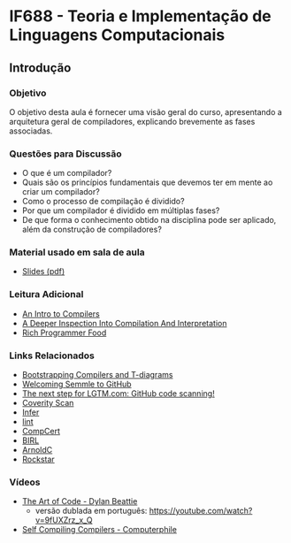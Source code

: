 # IF688 - Teoria e Implementação de Linguagens Computacionais

## Introdução 

### Objetivo

O objetivo desta aula é fornecer uma visão geral do curso, apresentando a arquitetura geral de compiladores, explicando brevemente as fases associadas.

### Questões para Discussão

- O que é um compilador? 
- Quais são os princípios fundamentais que devemos ter em mente ao criar um compilador?
- Como o processo de compilação é dividido? 
- Por que um compilador é dividido em múltiplas fases? 
- De que forma o conhecimento obtido na disciplina pode ser aplicado, além da construção de compiladores?

### Material usado em sala de aula

- [Slides (pdf)](https://drive.google.com/file/d/1RwVQ4a-6LmweLSwiCt7DqP37kXbi8QHZ/view?usp=sharing)

### Leitura Adicional

- [An Intro to Compilers](https://nicoleorchard.com/blog/compilers)
- [A Deeper Inspection Into Compilation And Interpretation](https://dev.to/vaidehijoshi/a-deeper-inspection-into-compilation-and-interpretation-8bp)
- [Rich Programmer Food](http://steve-yegge.blogspot.com.br/2007/06/rich-programmer-food.html)

### Links Relacionados

- [Bootstrapping Compilers and T-diagrams](https://eschew.wordpress.com/2010/02/28/bootstrapping-compilers-and-t-diagrams/)
- [Welcoming Semmle to GitHub](https://github.blog/2019-09-18-github-welcomes-semmle/)
- [The next step for LGTM.com: GitHub code scanning!](https://github.blog/2022-08-15-the-next-step-for-lgtm-com-github-code-scanning/)
- [Coverity Scan](https://scan.coverity.com/)
- [Infer](https://fbinfer.com)
- [lint](https://developer.android.com/studio/write/lint?hl=pt-br)
- [CompCert](http://compcert.inria.fr)
- [BIRL](https://birl-language.github.io)
- [ArnoldC](https://lhartikk.github.io/ArnoldC/)
- [Rockstar](https://codewithrockstar.com/)

### Vídeos

- [The Art of Code - Dylan Beattie](https://www.youtube.com/watch?v=6avJHaC3C2U)
    - versão dublada em português: https://youtube.com/watch?v=9fUXZrz_x_Q
- [Self Compiling Compilers - Computerphile](https://www.youtube.com/watch?v=lJf2i87jgFA)